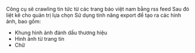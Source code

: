 Công cụ sẽ crawling tin tức từ các trang báo việt nam bằng rss feed
Sau đó liệt kê cho quản trị lựa chọn
Sử dụng tính năng export để tạo ra các hình ảnh, bao gồm:
+ Khung hình ảnh đánh dấu thương hiệu
+ Hình ảnh từ trang tin
+ Chữ
